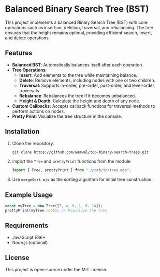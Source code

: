 # Balanced Binary Search Tree (BST)

This project implements a balanced Binary Search Tree (BST) with core operations such as insertion, deletion, traversal, and rebalancing. The tree ensures that the height remains optimal, providing efficient search, insert, and delete operations.

## Features

- **Balanced BST**: Automatically balances itself after each operation.
- **Tree Operations**:
  - **Insert**: Add elements to the tree while maintaining balance.
  - **Delete**: Remove elements, including nodes with one or two children.
  - **Traversal**: Supports in-order, pre-order, post-order, and level-order traversals.
  - **Rebalance**: Rebalances the tree if it becomes unbalanced.
  - **Height & Depth**: Calculate the height and depth of any node.
- **Custom Callbacks**: Accepts callback functions for traversal methods to perform actions on nodes.
- **Pretty Print**: Visualize the tree structure in the console.

## Installation

1. Clone the repository.
   ```bash
   git clone https://github.com/Gamwal/top-binary-search-trees.git
   ```
2. Import the `Tree` and `prettyPrint` functions from the module:

   ```javascript
   import { Tree, prettyPrint } from "./path/to/tree.mjs";
   ```

3. Use `mergeSort.mjs` as the sorting algorithm for initial tree construction.

## Example Usage

```javascript
const myTree = new Tree([7, 4, 9, 1, 6, 14]);
prettyPrint(myTree.root); // Visualize the tree
```

## Requirements

- JavaScript ES6+
- Node.js (optional)

## License

This project is open-source under the MIT License.
